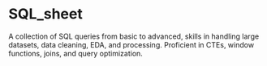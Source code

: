 # SQL_sheet
A collection of SQL queries from basic to advanced,  skills in handling large datasets, data cleaning, EDA, and processing. Proficient in CTEs, window functions, joins, and query optimization.
